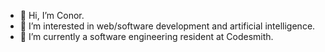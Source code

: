 - 👋 Hi, I’m Conor.
- 👀 I’m interested in web/software development and artificial intelligence.
- 🌱 I’m currently a software engineering resident at Codesmith.

<!---
conorchinitz/conorchinitz is a ✨ special ✨ repository because its `README.md` (this file) appears on your GitHub profile.
You can click the Preview link to take a look at your changes.
--->
